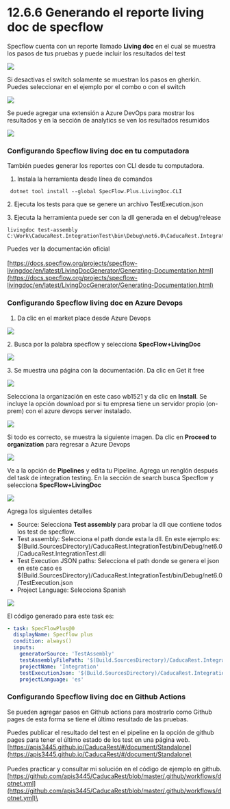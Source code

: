 # 12.6.6 Generando el reporte living doc de specflow

Specflow cuenta con un reporte llamado **Living doc** en el cual se muestra los pasos de tus pruebas y puede incluir los resultados del test

![](<../../.gitbook/assets/image (619) (1) (1) (1).png>)

&#x20;Si desactivas el switch solamente se muestran los pasos en gherkin. Puedes seleccionar en el ejemplo por el combo o con el switch

![](<../../.gitbook/assets/image (615) (1) (1) (1) (1).png>)

Se puede agregar una extensión a Azure DevOps para mostrar los resultados y en la sección de analytics se ven los resultados resumidos

![](<../../.gitbook/assets/image (620) (1) (1) (1) (1) (1).png>)

### Configurando Specflow living doc en tu computadora

También puedes generar los reportes con CLI desde tu computadora.&#x20;

1. Instala la herramienta desde línea de comandos

```
 dotnet tool install --global SpecFlow.Plus.LivingDoc.CLI
```

2\. Ejecuta los tests para que se genere un archivo TestExecution.json

3\. Ejecuta la herramienta puede ser con la dll generada en el debug/release

```
livingdoc test-assembly C:\Work\CaducaRest.IntegrationTest\bin\Debug\net6.0\CaducaRest.IntegrationTest.dl
```

Puedes ver la documentación oficial \
\
[https://docs.specflow.org/projects/specflow-livingdoc/en/latest/LivingDocGenerator/Generating-Documentation.html](https://docs.specflow.org/projects/specflow-livingdoc/en/latest/LivingDocGenerator/Generating-Documentation.html)

### Configurando Specflow living doc en Azure Devops

1. Da clic en el market place desde Azure Devops

![](<../../.gitbook/assets/image (621).png>)

2\. Busca por la palabra specflow y selecciona **SpecFlow+LivingDoc**

![](<../../.gitbook/assets/image (632).png>)

3\. Se muestra una página con la documentación. Da clic en Get it free

![](<../../.gitbook/assets/image (620).png>)

Selecciona la organización en este caso wb1521 y da clic en **Install**. Se incluye la opción download por si tu empresa tiene un servidor propio (on-prem) con el azure devops server instalado.

![](<../../.gitbook/assets/image (633).png>)

Si todo es correcto, se muestra la siguiente imagen. Da clic en **Proceed to organization** para regresar a Azure Devops

![](<../../.gitbook/assets/image (624).png>)

Ve a la opción de **Pipelines** y edita tu Pipeline. Agrega un renglón después del task de integration testing. En la sección de search busca Specflow y selecciona **SpecFlow+LivingDoc**

![](<../../.gitbook/assets/image (625).png>)

Agrega los siguientes detalles

* Source: Selecciona **Test assembly** para probar la dll que contiene todos los test de specflow.
* Test assembly:  Selecciona el path donde esta la dll.  En este ejemplo es: $(Build.SourcesDirectory)/CaducaRest.IntegrationTest/bin/Debug/net6.0/CaducaRest.IntegrationTest.dll
* Test Execution JSON paths: Selecciona el path donde se genera el json en este caso es\
  $(Build.SourcesDirectory)/CaducaRest.IntegrationTest/bin/Debug/net6.0/TestExecution.json
* Project Language: Selecciona Spanish

![](<../../.gitbook/assets/image (623).png>)

El código generado para este task es:

```yaml
- task: SpecFlowPlus@0
  displayName: Specflow plus
  condition: always()
  inputs:
    generatorSource: 'TestAssembly'
    testAssemblyFilePath: '$(Build.SourcesDirectory)/CaducaRest.IntegrationTest/bin/Debug/net6.0/CaducaRest.IntegrationTest.dll'
    projectName: 'Integration'
    testExecutionJson: '$(Build.SourcesDirectory)/CaducaRest.IntegrationTest/bin/Debug/net6.0/TestExecution.json'
    projectLanguage: 'es'
```

### Configurando Specflow living doc en Github Actions

Se pueden agregar pasos en Github actions para mostrarlo como Github pages de esta forma se tiene el último resultado de las pruebas.

Puedes publicar el resultado del test en el pipeline en la opción de github pages para tener el último estado de los test en una página web. [https://apis3445.github.io/CaducaRest/#/document/Standalone](https://apis3445.github.io/CaducaRest/#/document/Standalone) \
\
Puedes practicar y consultar mi solución en el código de ejemplo en github.  [https://github.com/apis3445/CaducaRest/blob/master/.github/workflows/dotnet.yml](https://github.com/apis3445/CaducaRest/blob/master/.github/workflows/dotnet.yml)\
